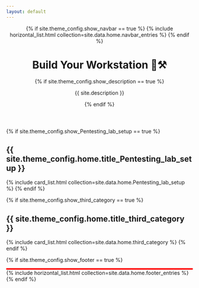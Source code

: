 ```yaml
---
layout: default
---
```


<header>
{% if site.theme_config.show_navbar == true %}
  {% include horizontal_list.html collection=site.data.home.navbar_entries %}
{% endif %}

  <h1>Build Your Workstation 🔬⚒️</h1>
  {% if site.theme_config.show_description == true %}
    <p>{{ site.description }}</p>
  {% endif %}
</header>


{% if site.theme_config.show_Pentesting_lab_setup == true %}
  <h2>{{ site.theme_config.home.title_Pentesting_lab_setup }}</h2>
  {% include card_list.html collection=site.data.home.Pentesting_lab_setup %}
{% endif %}


{% if site.theme_config.show_third_category == true %}
  <h2>{{ site.theme_config.home.title_third_category }}</h2>
  {% include card_list.html collection=site.data.home.third_category %}
{% endif %}


{% if site.theme_config.show_footer == true %}
  <footer>
    <div style="border: 2px solid red;"></div>
    {% include horizontal_list.html collection=site.data.home.footer_entries %}
  </footer>
{% endif %}

